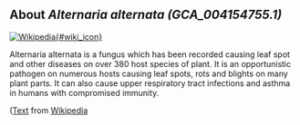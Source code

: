 
About *Alternaria alternata (GCA\_004154755.1)* 
--------------------------------------------------------------

[![Wikipedia](/img/wikipedia_logo_v2_en.png){#wiki_icon}](http://en.wikipedia.org/wiki/Alternaria_alternata)

Alternaria alternata is a fungus which has been recorded causing leaf spot and
other diseases on over 380 host species of plant. It is an opportunistic
pathogen on numerous hosts causing leaf spots, rots and blights on many plant
parts.
It can also cause upper respiratory tract infections and asthma in humans with
compromised immunity.

([Text](http://en.wikipedia.org/wiki/Alternaria_alternata) from [Wikipedia](http://en.wikipedia.org/) 


